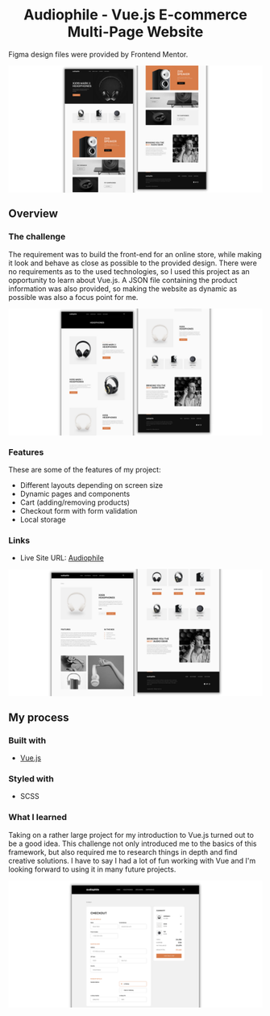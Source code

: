 <h1 align="center">Audiophile - Vue.js E-commerce Multi-Page Website</h1>

Figma design files were provided by Frontend Mentor.

<p align="center"><img src="./public/presentation/preview1.png" alt="image preview of the Audiophile Homepage" align="center"><p>

## Overview

### The challenge

The requirement was to build the front-end for an online store, while making it look and behave as close as possible to the provided design. There were no requirements as to the used technologies, so I used this project as an opportunity to learn about Vue.js. A JSON file containing the product information was also provided, so making the website as dynamic as possible was also a focus point for me.

<p align="center"><img src="./public/presentation/preview2.png" alt="image preview of the Audiophile category page" align="center"><p>

### Features

These are some of the features of my project:

- Different layouts depending on screen size
- Dynamic pages and components
- Cart (adding/removing products)
- Checkout form with form validation
- Local storage

### Links

- Live Site URL: [Audiophile](https://audiophile-shop-site.netlify.app/)

<p align="center"><img src="./public/presentation/preview3.png" alt="image preview of the Audiophile product page" align="center"><p>

## My process

### Built with

- [Vue.js](https://vuejs.org/)

### Styled with

- SCSS

### What I learned

Taking on a rather large project for my introduction to Vue.js turned out to be a good idea. This challenge not only introduced me to the basics of this framework, but also required me to research things in depth and find creative solutions. I have to say I had a lot of fun working with Vue and I'm looking forward to using it in many future projects.

<p align="center"><img src="./public/presentation/preview4.png" alt="image preview of the Audiophile checkout form" align="center"><p>
